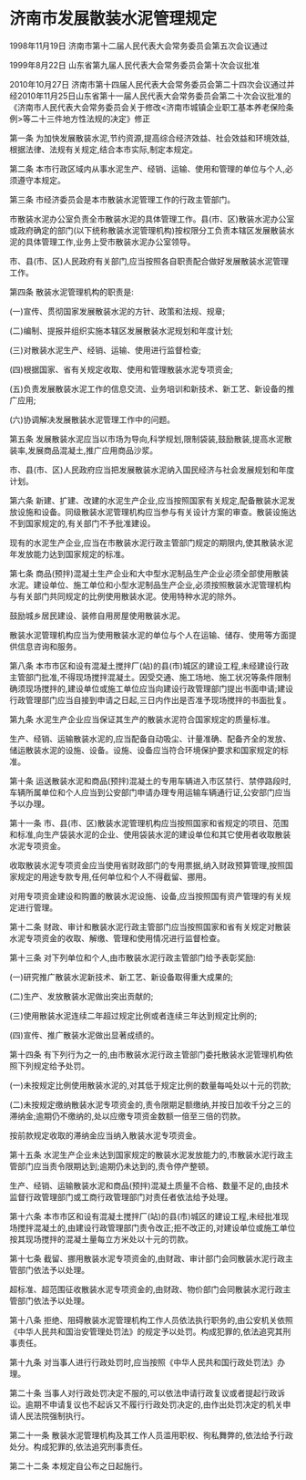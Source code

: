 # 济南市发展散装水泥管理规定

1998年11月19日 济南市第十二届人民代表大会常务委员会第五次会议通过

1999年8月22日 山东省第九届人民代表大会常务委员会第十次会议批准

2010年10月27日 济南市第十四届人民代表大会常务委员会第二十四次会议通过并经2010年11月25日山东省第十一届人民代表大会常务委员会第二十次会议批准的《济南市人民代表大会常务委员会关于修改<济南市城镇企业职工基本养老保险条例>等二十三件地方性法规的决定》修正



第一条 为加快发展散装水泥,节约资源,提高综合经济效益、社会效益和环境效益,根据法律、法规有关规定,结合本市实际,制定本规定。

第二条 本市行政区域内从事水泥生产、经销、运输、使用和管理的单位与个人,必须遵守本规定。

第三条 市经济委员会是本市散装水泥管理工作的行政主管部门。

市散装水泥办公室负责全市散装水泥的具体管理工作。县(市、区)散装水泥办公室或政府确定的部门(以下统称散装水泥管理机构)按权限分工负责本辖区发展散装水泥的具体管理工作,业务上受市散装水泥办公室领导。

市、县(市、区)人民政府有关部门,应当按照各自职责配合做好发展散装水泥管理工作。

第四条 散装水泥管理机构的职责是:

(一)宣传、贯彻国家发展散装水泥的方针、政策和法规、规章;

(二)编制、提报并组织实施本辖区发展散装水泥规划和年度计划;

(三)对散装水泥生产、经销、运输、使用进行监督检查;

(四)根据国家、省有关规定收取、使用和管理散装水泥专项资金;

(五)负责发展散装水泥工作的信息交流、业务培训和新技术、新工艺、新设备的推广应用;

(六)协调解决发展散装水泥管理工作中的问题。

第五条 发展散装水泥应当以市场为导向,科学规划,限制袋装,鼓励散装,提高水泥散装率,发展商品混凝土,推广应用商品沙浆。

市、县(市、区)人民政府应当把发展散装水泥纳入国民经济与社会发展规划和年度计划。

第六条 新建、扩建、改建的水泥生产企业,应当按照国家有关规定,配备散装水泥发放设施和设备。同级散装水泥管理机构应当参与有关设计方案的审查。散装设施达不到国家规定的,有关部门不予批准建设。

现有的水泥生产企业,应当在市散装水泥行政主管部门规定的期限内,使其散装水泥年发放能力达到国家规定的标准。

第七条 商品(预拌)混凝土生产企业和大中型水泥制品生产企业必须全部使用散装水泥。建设单位、施工单位和小型水泥制品生产企业,必须按照散装水泥管理机构与有关部门共同规定的比例使用散装水泥。使用特种水泥的除外。

鼓励城乡居民建设、装修自用房屋使用散装水泥。

散装水泥管理机构应当为使用散装水泥的单位与个人在运输、储存、使用等方面提供信息咨询和服务。

第八条 本市市区和设有混凝土搅拌厂(站)的县(市)城区的建设工程,未经建设行政主管部门批准,不得现场搅拌混凝土。因受交通、施工场地、施工状况等条件限制确须现场搅拌的,建设单位或施工单位应当向建设行政管理部门提出书面申请;建设行政管理部门应当自接到申请之日起,三日内作出是否准予现场搅拌的书面批复。

第九条 水泥生产企业应当保证其生产的散装水泥符合国家规定的质量标准。

生产、经销、运输散装水泥的,应当配备自动吸尘、计量准确、配备齐全的发放、储运散装水泥的设施、设备。设施、设备应当符合环境保护要求和国家规定的标准。

第十条 运送散装水泥和商品(预拌)混凝土的专用车辆进入市区禁行、禁停路段时,车辆所属单位和个人应当到公安部门申请办理专用运输车辆通行证,公安部门应当予以办理。

第十一条 市、县(市、区)散装水泥管理机构应当按照国家和省规定的项目、范围和标准,向生产袋装水泥的企业、使用袋装水泥的建设单位和其它使用者收取散装水泥专项资金。

收取散装水泥专项资金应当使用省财政部门的专用票据,纳入财政预算管理,按照国家规定的用途专款专用,任何单位和个人不得截留、挪用。

对用专项资金建设和购置的散装水泥设施、设备,应当按照国有资产管理的有关规定进行管理。

第十二条 财政、审计和散装水泥行政主管部门应当按照国家和省有关规定对散装水泥专项资金的收取、解缴、管理和使用情况进行监督检查。

第十三条 对下列单位和个人,由市散装水泥行政主管部门给予表彰奖励:

(一)研究推广散装水泥新技术、新工艺、新设备取得重大成果的;

(二)生产、发放散装水泥做出突出贡献的;

(三)使用散装水泥连续二年超过规定比例或者连续三年达到规定比例的;

(四)宣传、推广散装水泥做出显著成绩的。

第十四条 有下列行为之一的,由市散装水泥行政主管部门委托散装水泥管理机构依照下列规定给予处罚。

(一)未按规定比例使用散装水泥的,对其低于规定比例的数量每吨处以十元的罚款;

(二)未按规定缴纳散装水泥专项资金的,责令限期足额缴纳,并按日加收千分之三的滞纳金;逾期仍不缴纳的,处以应缴专项资金数额一倍至三倍的罚款。

按前款规定收取的滞纳金应当纳入散装水泥专项资金。

第十五条 水泥生产企业未达到国家规定的散装水泥发放能力的,市散装水泥行政主管部门应当责令限期达到;逾期仍未达到的,责令停产整顿。

生产、经销、运输散装水泥和商品(预拌)混凝土质量不合格、数量不足的,由技术监督行政管理部门或工商行政管理部门对责任者依法给予处理。

第十六条 本市市区和设有混凝土搅拌厂(站)的县(市)城区的建设工程,未经批准现场搅拌混凝土的,由建设行政管理部门责令改正;拒不改正的,对建设单位或施工单位按其现场搅拌的混凝土量每立方米处以十元的罚款。

第十七条 截留、挪用散装水泥专项资金的,由财政、审计部门会同散装水泥行政主管部门依法予以处理。

超标准、超范围征收散装水泥专项资金的,由财政、物价部门会同散装水泥行政主管部门依法予以处理。

第十八条 拒绝、阻碍散装水泥管理机构工作人员依法执行职务的,由公安机关依照《中华人民共和国治安管理处罚法》的规定予以处罚。构成犯罪的,依法追究其刑事责任。

第十九条 对当事人进行行政处罚时,应当按照《中华人民共和国行政处罚法》办理。

第二十条 当事人对行政处罚决定不服的,可以依法申请行政复议或者提起行政诉讼。逾期不申请复议也不起诉又不履行行政处罚决定的,由作出处罚决定的机关申请人民法院强制执行。

第二十一条 散装水泥管理机构及其工作人员滥用职权、徇私舞弊的,依法给予行政处分。构成犯罪的,依法追究刑事责任。

第二十二条 本规定自公布之日起施行。